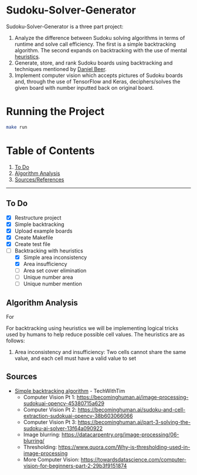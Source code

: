 # **Sudoku-Solver-Generator**

Sudoku-Solver-Generator is a three part project:

1. Analyze the difference between Sudoku solving algorithms in terms of runtime and solve call efficiency. The first is a simple backtracking algorithm. The second expands on backtracking with the use of mental [heuristics](https://sandiway.arizona.edu/sudoku/index.html).
2. Generate, store, and rank Sudoku boards using backtracking and techniques mentioned by [Daniel Beer](https://dlbeer.co.nz/articles/sudoku.html).
3. Implement computer vision which accepts pictures of Sudoku boards and, through the use of TensorFlow and Keras, deciphers/solves the given board with number inputted back on original board.

# **Running the Project**
```bash
make run
```

# **Table of Contents**
1. [To Do](#to-do)
2. [Algorithm Analysis](#algorithm-analysis)
3. [Sources/References](#sources)

- - - -

## **To Do**
- [x] Restructure project
- [x] Simple backtracking
- [x] Upload example boards
- [x] Create Makefile
- [x] Create test file
- [ ] Backtracking with heuristics
    - [x] Simple area inconsistency
    - [x] Area insufficiency
    - [ ] Area set cover elimination
    - [ ] Unique number area
    - [ ] Unique number mention

## **Algorithm Analysis**
For 

For backtracking using heuristics we will be implementing logical tricks used by humans to help reduce possible cell values. The heuristics are as follows:

1. Area inconsistency and insufficiency: Two cells cannot share the same value, and each cell must have a valid value to set

## **Sources**
- [Simple backtracking algorithm](https://www.techwithtim.net/tutorials/python-programming/sudoku-solver-backtracking/) - TechWithTim
    * Computer Vision Pt 1:     https://becominghuman.ai/image-processing-sudokuai-opencv-45380715a629
    * Computer Vision Pt 2:     https://becominghuman.ai/sudoku-and-cell-extraction-sudokuai-opencv-38b603066066
    * Computer Vision Pt 3:     https://becominghuman.ai/part-3-solving-the-sudoku-ai-solver-13f64a090922
    * Image blurring:           https://datacarpentry.org/image-processing/06-blurring/
    * Thresholding:             https://www.quora.com/Why-is-thresholding-used-in-image-processing
    * More Computer Vision:     https://towardsdatascience.com/computer-vision-for-beginners-part-2-29b3f9151874
